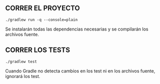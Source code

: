 ## CORRER EL PROYECTO

```
./gradlew run -q --console=plain
```

Se instalarán todas las dependencias necesarias y se compilarán los archivos
fuente.


## CORRER LOS TESTS

```
./gradlew test
```

Cuando Gradle no detecta cambios en los test ni en los archivos fuente,
ignorará los test.
